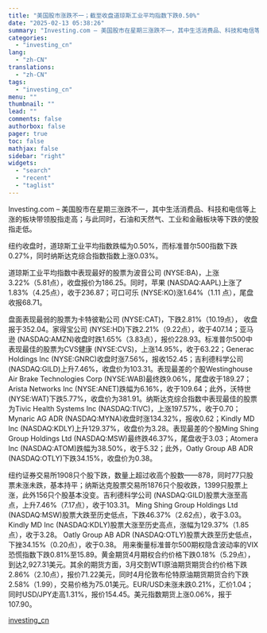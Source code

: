 ```yaml
---
title: "美国股市涨跌不一；截至收盘道琼斯工业平均指数下跌0.50%"
date: "2025-02-13 05:38:26"
summary: "Investing.com – 美国股市在星期三涨跌不一，其中生活消费品、科技和电信等上涨的板块带领..."
categories:
  - "investing_cn"
lang:
  - "zh-CN"
translations:
  - "zh-CN"
tags:
  - "investing_cn"
menu: ""
thumbnail: ""
lead: ""
comments: false
authorbox: false
pager: true
toc: false
mathjax: false
sidebar: "right"
widgets:
  - "search"
  - "recent"
  - "taglist"
---
```


Investing.com – 美国股市在星期三涨跌不一，其中生活消费品、科技和电信等上涨的板块带领股指走高；与此同时，石油和天然气、工业和金融板块等下跌的使股指走低。
  
纽约收盘时，道琼斯工业平均指数跌幅为0.50%，而标准普尔500指数下跌0.27%，同时纳斯达克综合指数指数上涨0.03%。
  
道琼斯工业平均指数中表现最好的股票为波音公司 (NYSE:BA)，上涨3.22%（5.81点），收盘报价为186.25。同时，苹果 (NASDAQ:AAPL)上涨了1.83%（4.25点），收于236.87；可口可乐 (NYSE:KO)涨1.64%（1.11 点），尾盘收报68.71。
  
盘面表现最弱的股票为卡特彼勒公司 (NYSE:CAT)，下跌2.81%（10.19点）， 收盘报于352.04。家得宝公司 (NYSE:HD)下跌2.21%（9.22点），收于407.14；亚马逊 (NASDAQ:AMZN)收盘时跌1.65%（3.83点），报价228.93。标准普尔500中表现最佳的股票为CVS健康 (NYSE:CVS)，上涨14.95%，收于63.22；Generac Holdings Inc (NYSE:GNRC)收盘时涨7.56%，报收152.45；吉利德科学公司 (NASDAQ:GILD)上升7.46%，收盘价为103.31。表现最差的个股Westinghouse Air Brake Technologies Corp (NYSE:WAB)最终跌9.06%，尾盘收于189.27；Arista Networks Inc (NYSE:ANET)跌幅为6.16%，收于109.64；此外，沃特世 (NYSE:WAT)下跌5.77%，收盘价为381.91。纳斯达克综合指数中表现最佳的股票为Tivic Health Systems Inc (NASDAQ:TIVC)，上涨197.57%，收于0.70；Mynaric AG ADR (NASDAQ:MYNA)收盘时涨134.32%，报收0.62；Kindly MD Inc (NASDAQ:KDLY)上升129.37%，收盘价为3.28。表现最差的个股Ming Shing Group Holdings Ltd (NASDAQ:MSW)最终跌46.37%，尾盘收于3.03；Atomera Inc (NASDAQ:ATOM)跌幅为38.50%，收于5.32；此外，Oatly Group AB ADR (NASDAQ:OTLY)下跌34.15%，收盘价为0.38。
  
纽约证券交易所1908只个股下跌，数量上超过收高个股数——878，同时77只股票未涨未跌，基本持平；纳斯达克股票交易所1876只个股收跌，1399只股票上涨，此外156只个股基本没变。吉利德科学公司 (NASDAQ:GILD)股票大涨至高点，上升7.46%（7.17点），收于103.31。 Ming Shing Group Holdings Ltd (NASDAQ:MSW)股票大跌至历史低点，下跌46.37%（2.62点），收于3.03。 Kindly MD Inc (NASDAQ:KDLY)股票大涨至历史高点，涨幅为129.37%（1.85点），收于3.28。 Oatly Group AB ADR (NASDAQ:OTLY)股票大跌至历史低点，下挫34.15%（0.20点），收于0.38。 用来衡量标准普尔500期权隐含波动率的VIX恐慌指数下跌0.81%至15.89。黄金期货4月期权合约价格下跌0.18%（5.29点），到达2,927.31美元。其余的期货方面，3月交割WTI原油期货期货合约价格下跌2.86%（2.10点），报价71.22美元，同时4月伦敦布伦特原油期货期货合约下跌2.58%（1.99），交易价格为75.01美元。EUR/USD未涨未跌0.21%，汇价1.04；同时USD/JPY走高1.31%，报价154.45。美元指数期货上涨0.06%，报于107.90。

[investing_cn](https://cn.investing.com/news/stock-market-news/article-2668921)
